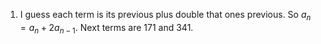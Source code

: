 1. I guess each term is its previous plus double that ones previous. So $a_n=a_n+2a_{n-1}$. Next terms are 171 and 341.